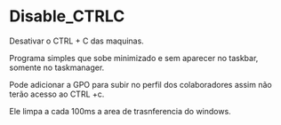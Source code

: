 # Disable_CTRLC

Desativar o CTRL + C das maquinas.

Programa simples que sobe minimizado e sem aparecer no taskbar, somente no taskmanager.

Pode adicionar a GPO para subir no perfil dos colaboradores assim não terão acesso ao CTRL +c.

Ele limpa a cada 100ms a area de trasnferencia do windows.

